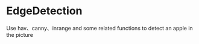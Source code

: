 # EdgeDetection
Use hav、canny、inrange and some related functions to detect an apple in the picture 
